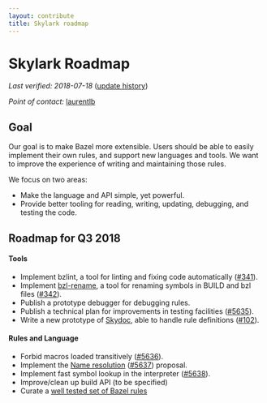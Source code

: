 ```yaml
---
layout: contribute
title: Skylark roadmap
---
```


# Skylark Roadmap

*Last verified: 2018-07-18*
([update history](https://github.com/bazelbuild/bazel-website/commits/master/roadmaps/skylark.md))

*Point of contact:* [laurentlb](https://github.com/laurentlb)

## Goal

Our goal is to make Bazel more extensible. Users should be able to easily
implement their own rules, and support new languages and tools. We want to
improve the experience of writing and maintaining those rules.

We focus on two areas:

* Make the language and API simple, yet powerful.
* Provide better tooling for reading, writing, updating, debugging, and testing the code.

## Roadmap for Q3 2018

#### Tools

* Implement bzlint, a tool for linting and fixing code automatically ([#341](https://github.com/bazelbuild/buildtools/issues/341)).
* Implement [bzl-rename](https://docs.google.com/document/d/1quFadX5neC6dWC6uAG1WNQl9Yj1K7lR-LZD1JCrvj9A/edit),
  a tool for renaming symbols in BUILD and bzl files ([#342](https://github.com/bazelbuild/buildtools/issues/342)).
* Publish a prototype debugger for debugging rules.
* Publish a technical plan for improvements in testing facilities ([#5635](https://github.com/bazelbuild/bazel/issues/5635)).
* Write a new prototype of [Skydoc](https://skydoc.bazel.build/), able to handle
  rule definitions ([#102](https://github.com/bazelbuild/skydoc/issues/102)).


#### Rules and Language

* Forbid macros loaded transitively ([#5636](https://github.com/bazelbuild/bazel/issues/5636)).
* Implement the [Name resolution](https://github.com/bazelbuild/proposals/blob/master/docs/2018-06-18-name-resolution.md)
  ([#5637](https://github.com/bazelbuild/bazel/issues/5637)) proposal.
* Implement fast symbol lookup in the interpreter ([#5638](https://github.com/bazelbuild/bazel/issues/5638)).
* Improve/clean up build API (to be specified)
* Curate a [well tested set of Bazel rules](https://docs.google.com/document/d/1oYQ-cqmqrpVE02rphobn4F_Q-lqvch4IiUlqEy9q2Fs/edit)
